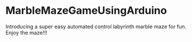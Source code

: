 # MarbleMazeGameUsingArduino
Introducing a super easy automated control labyrinth marble maze for fun. Enjoy the maze!!! 
